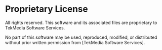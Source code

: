 # Proprietary License

All rights reserved. This software and its associated files are proprietary to TekMedia Software Services. 

No part of this software may be used, reproduced, modified, or distributed without prior written permission from [TekMedia Software Services].
